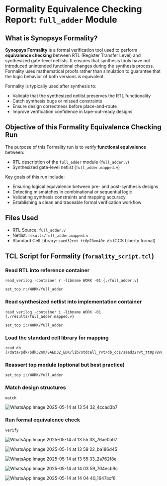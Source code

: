 #  Formality Equivalence Checking Report: `full_adder` Module

## What is Synopsys Formality?

**Synopsys Formality** is a formal verification tool used to perform **equivalence checking** between RTL (Register Transfer Level) and synthesized gate-level netlists. It ensures that synthesis tools have not introduced unintended functional changes during the synthesis process. Formality uses mathematical proofs rather than simulation to guarantee that the logic behavior of both versions is equivalent.

Formality is typically used after synthesis to:

- Validate that the synthesized netlist preserves the RTL functionality  
- Catch synthesis bugs or missed constraints  
- Ensure design correctness before place-and-route  
- Improve verification confidence in tape-out-ready designs  

## Objective of this Formality Equivalence Checking Run

The purpose of this Formality run is to verify **functional equivalence** between:

- RTL description of the `full_adder` module (`full_adder.v`)
- Synthesized gate-level netlist (`full_adder.mapped.v`)

Key goals of this run include:

- Ensuring logical equivalence between pre- and post-synthesis designs  
- Detecting mismatches in combinational or sequential logic  
- Validating synthesis constraints and mapping accuracy  
- Establishing a clean and traceable formal verification workflow  

## Files Used

- RTL Source: `full_adder.v`  
- Netlist: `results/full_adder.mapped.v`  
- Standard Cell Library: `saed32rvt_tt0p78vn40c.db` (CCS Liberty format)

## TCL Script for Formality (`formality_script.tcl`)


###  Read RTL into reference container
```
read_verilog -container r -libname WORK -01 {./full_adder.v}
```
```
set_top r:/WORK/full_adder
```
### Read synthesized netlist into implementation container
```
read_verilog -container i -libname WORK -01 {./results/full_adder.mapped.v}
```
```
set_top i:/WORK/full_adder
```
### Load the standard cell library for mapping
```
read_db {/data/pdk/pdk32nm/SAED32_EDK/lib/stdcell_rvt/db_ccs/saed32rvt_tt0p78vn40c.db}
```
### Reassert top module (optional but best practice)
```
set_top i:/WORK/full_adder
```
### Match design structures
```
match

```
![WhatsApp Image 2025-05-14 at 13 54 32_4ccad3b7](https://github.com/user-attachments/assets/620151e7-1e11-4a55-a0a8-2341e70bbdd7)


### Run formal equivalence check
```
verify
```
![WhatsApp Image 2025-05-14 at 13 55 33_76ae0a07](https://github.com/user-attachments/assets/1b33ce00-86f1-4643-9929-01e5b0f02b18)


![WhatsApp Image 2025-05-14 at 13 59 22_ba186d45](https://github.com/user-attachments/assets/fa719ec5-7fc5-4038-8f06-1031ae46893e)

![WhatsApp Image 2025-05-14 at 13 55 33_2a762f8e](https://github.com/user-attachments/assets/ea456a9c-55be-4d52-a5fe-a2a1137cb7b3)

![WhatsApp Image 2025-05-14 at 14 03 59_704ecb9c](https://github.com/user-attachments/assets/505950c9-9e08-413e-b282-562bdb6054ab)

![WhatsApp Image 2025-05-14 at 14 04 40_1647acf8](https://github.com/user-attachments/assets/5e7ef7c0-60be-43b2-abfb-073cbf834bc1)

